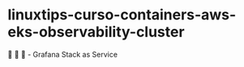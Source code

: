 # linuxtips-curso-containers-aws-eks-observability-cluster
:rocket: :rocket: :rocket: - Grafana Stack as Service
